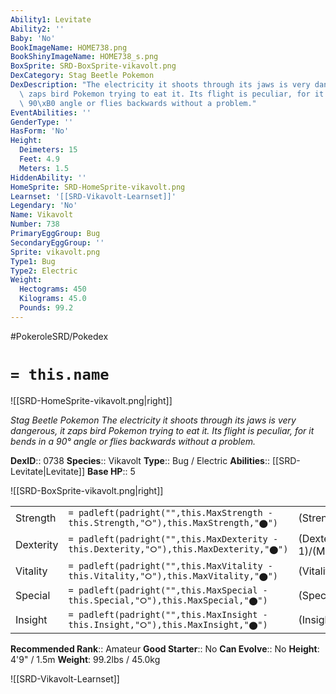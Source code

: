 ```yaml
---
Ability1: Levitate
Ability2: ''
Baby: 'No'
BookImageName: HOME738.png
BookShinyImageName: HOME738_s.png
BoxSprite: SRD-BoxSprite-vikavolt.png
DexCategory: Stag Beetle Pokemon
DexDescription: "The electricity it shoots through its jaws is very dangerous, it\
  \ zaps bird Pokemon trying to eat it. Its flight is peculiar, for it bends in a\
  \ 90\xB0 angle or flies backwards without a problem."
EventAbilities: ''
GenderType: ''
HasForm: 'No'
Height:
  Deimeters: 15
  Feet: 4.9
  Meters: 1.5
HiddenAbility: ''
HomeSprite: SRD-HomeSprite-vikavolt.png
Learnset: '[[SRD-Vikavolt-Learnset]]'
Legendary: 'No'
Name: Vikavolt
Number: 738
PrimaryEggGroup: Bug
SecondaryEggGroup: ''
Sprite: vikavolt.png
Type1: Bug
Type2: Electric
Weight:
  Hectograms: 450
  Kilograms: 45.0
  Pounds: 99.2
---
```


#PokeroleSRD/Pokedex

# `= this.name`

![[SRD-HomeSprite-vikavolt.png|right]]

*Stag Beetle Pokemon*
*The electricity it shoots through its jaws is very dangerous, it zaps bird Pokemon trying to eat it. Its flight is peculiar, for it bends in a 90° angle or flies backwards without a problem.*

**DexID**:: 0738
**Species**:: Vikavolt
**Type**:: Bug / Electric
**Abilities**:: [[SRD-Levitate|Levitate]]
**Base HP**:: 5

![[SRD-BoxSprite-vikavolt.png|right]]

|           |                                                                                        |                                          |
| --------- | -------------------------------------------------------------------------------------- | ---------------------------------------- |
| Strength  | `= padleft(padright("",this.MaxStrength - this.Strength,"⭘"),this.MaxStrength,"⬤")`    | (Strength::2)/(MaxStrength::5)   |
| Dexterity | `= padleft(padright("",this.MaxDexterity - this.Dexterity,"⭘"),this.MaxDexterity,"⬤")` | (Dexterity:: 1)/(MaxDexterity::3) |
| Vitality  | `= padleft(padright("",this.MaxVitality - this.Vitality,"⭘"),this.MaxVitality,"⬤")`    | (Vitality::2)/(MaxVitality::5)   |
| Special   | `= padleft(padright("",this.MaxSpecial - this.Special,"⭘"),this.MaxSpecial,"⬤")`       | (Special::4)/(MaxSpecial::8)     |
| Insight   | `= padleft(padright("",this.MaxInsight - this.Insight,"⭘"),this.MaxInsight,"⬤")`       | (Insight::2)/(MaxInsight::5)     |

**Recommended Rank**:: Amateur
**Good Starter**:: No
**Can Evolve**:: No
**Height**: 4'9" / 1.5m
**Weight**: 99.2lbs / 45.0kg

![[SRD-Vikavolt-Learnset]]